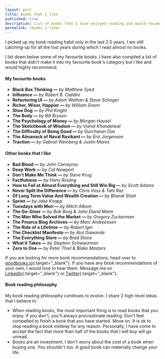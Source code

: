 ```yaml
---
layout: post
title: Books that I like
published: true
description: List of books that I have enjoyed reading and would recommend you to read. 
permalink: /books-i-like/
---
```


I picked up my book reading habit only in the last 2.5 years. I am still catching-up for all the lost years during which I read almost no books. 

I list down below some of my favourite books. I have also compiled a list of books that didn't make it into my favourite book's category but I like and would highly recommend. 

#### **My favourite books**

- **Black Box Thinking —** _by Matthew Syed_
- **Influence —** _by Robert B. Cialdini_
- **Refactoring UI —** _by Adam Wathan & Steve Schoger_
- **Richer, Wiser, Happier —** _by William Green_
- **Shoe Dog —** _by Phil Knight_
- **The Body —** _by Bill Bryson_
- **The Psychology of Money —** _by Morgan Housel_
- **The Sketchbook of Wisdom —** _by Vishal Khandelwal_
- **The Difficulty of Being Good —** _by Gurcharan Das_
- **The Almanack of Naval Ravikant —** _by Eric Jorgenson_
- **Traction —** _by Gabriel Weinberg & Justin Mares_

#### **Other books that I like**

- **Bad Blood —** _by John Carreyrou_
- **Deep Work —** _by Cal Newport_
- **Don't Make Me Think —** _by Steve Krug_
- **Factfulness —** _by Hans Rosling_
- **How to Fail at Almost Everything and Still Win Big —** _by Scott Adams_
- **Never Split the Difference —** _by Chris Voss & Tahl Raz_
- **Of Long Term Value And Wealth Creation —** _by Bharat Shah_
- **Sprint —** _by Jake Knapp_
- **Tuesdays with Mori —** _by Mitch Albom_
- **The Go-Giver —** _by Bob Burg & John David Mann_
- **The Man Who Solved the Market —** _by Gregory Zuckerman_
- **The Pmarca Blog Archives —** _by Marc Andreessen_
- **The Ride of a Lifetime —** _by Robert Iger_
- **The Checklist Manifesto —** _by Atul Gawande_
- **The Everything Store —** _by Brad Stone_
- **What it Takes —** _by Stephen Schwarzman_
- **Zero to One —** _by Peter Thiel & Blake Masters_

If you are looking for more book recommendations, head over to [goodbooks.io](https://www.goodbooks.io/){:target="_blank"}. If you have any book recommendations of your own, I would love to hear them. Message me on [LinkedIn](www.linkedin.com/in/sidjain24){:target="_blank"} or [Twitter](https://twitter.com/SidJain__){:target="_blank"}. 


#### **Book reading philosophy**

My book reading philosophy continues to evolve. I share 2 high-level ideas that I believe in: 

- When reading books, the most important thing is to read books that you enjoy. If you don't, you'll always procrastinate reading. Don't feel compelled to finish a book that you have started. Move on. It is ok to stop reading a book midway for any reason. Personally, I have come to accept the fact that more than half of the books that I will buy will go unread.
- Books are an investment. I don't worry about the cost of a book when buying one. You shouldn't too. A good book can materially change your life.